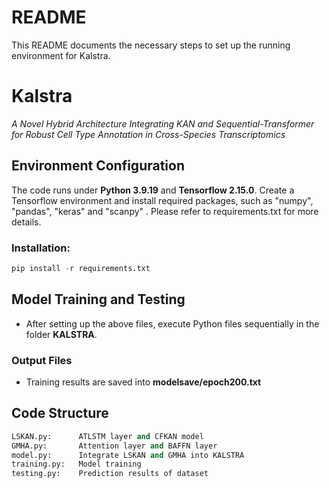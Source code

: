 # README #

This README documents the necessary steps to set up the running environment for Kalstra.

# Kalstra
*A Novel Hybrid Architecture Integrating KAN and Sequential-Transformer for Robust Cell Type Annotation in Cross-Species Transcriptomics*

## Environment Configuration
The code runs under **Python 3.9.19** and **Tensorflow 2.15.0**. Create a Tensorflow environment and install required packages, such as "numpy", "pandas", "keras" and "scanpy" .
Please refer to requirements.txt for more details.

### Installation:
```python
pip install -r requirements.txt
```
## Model Training and Testing
* After setting up the above files, execute Python files sequentially in the folder **KALSTRA**.

### Output Files
* Training results are saved into **modelsave/epoch200.txt**

## Code Structure

```python
LSKAN.py:      ATLSTM layer and CFKAN model
GMHA.py:       Attention layer and BAFFN layer
model.py:      Integrate LSKAN and GMHA into KALSTRA
training.py:   Model training
testing.py:    Prediction results of dataset
```
